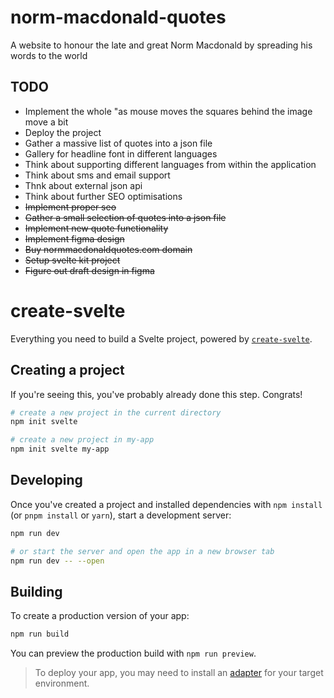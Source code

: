 # norm-macdonald-quotes
A website to honour the late and great Norm Macdonald by spreading his words to the world

## TODO
- Implement the whole "as mouse moves the squares behind the image move a bit
- Deploy the project
- Gather a massive list of quotes into a json file
- Gallery for headline font in different languages
- Think about supporting different languages from within the application
- Think about sms and email support
- Thnk about external json api
- Think about further SEO optimisations
- ~~Implement proper seo~~
- ~~Gather a small selection of quotes into a json file~~
- ~~Implement new quote functionality~~
- ~~Implement figma design~~
- ~~Buy normmacdonaldquotes.com domain~~
- ~~Setup svelte kit project~~
- ~~Figure out draft design in figma~~

# create-svelte

Everything you need to build a Svelte project, powered by [`create-svelte`](https://github.com/sveltejs/kit/tree/master/packages/create-svelte).

## Creating a project

If you're seeing this, you've probably already done this step. Congrats!

```bash
# create a new project in the current directory
npm init svelte

# create a new project in my-app
npm init svelte my-app
```

## Developing

Once you've created a project and installed dependencies with `npm install` (or `pnpm install` or `yarn`), start a development server:

```bash
npm run dev

# or start the server and open the app in a new browser tab
npm run dev -- --open
```

## Building

To create a production version of your app:

```bash
npm run build
```

You can preview the production build with `npm run preview`.

> To deploy your app, you may need to install an [adapter](https://kit.svelte.dev/docs/adapters) for your target environment.
